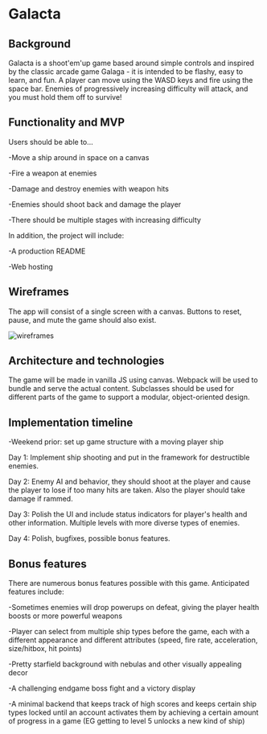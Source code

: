 # Galacta

## Background

Galacta is a shoot'em'up game based around simple controls and inspired by the classic arcade game Galaga - it is intended to be flashy, easy to learn, and fun. A player can move using the WASD keys and fire using the space bar. Enemies of progressively increasing difficulty will attack, and you must hold them off to survive!

## Functionality and MVP

Users should be able to...

-Move a ship around in space on a canvas

-Fire a weapon at enemies

-Damage and destroy enemies with weapon hits

-Enemies should shoot back and damage the player

-There should be multiple stages with increasing difficulty

In addition, the project will include:

-A production README

-Web hosting

## Wireframes

The app will consist of a single screen with a canvas. Buttons to reset, pause, and mute the game should also exist.

![wireframes](images/js_wireframe.jpeg)

## Architecture and technologies

The game will be made in vanilla JS using canvas. Webpack will be used to bundle and serve the actual content. Subclasses should be used for different parts of the game to support a modular, object-oriented design.

## Implementation timeline

-Weekend prior: set up game structure with a moving player ship

Day 1: Implement ship shooting and put in the framework for destructible enemies.

Day 2: Enemy AI and behavior, they should shoot at the player and cause the player to lose if too many hits are taken. Also the player should take damage if rammed.

Day 3: Polish the UI and include status indicators for player's health and other information. Multiple levels with more diverse types of enemies.

Day 4: Polish, bugfixes, possible bonus features.

## Bonus features

There are numerous bonus features possible with this game. Anticipated features include:

-Sometimes enemies will drop powerups on defeat, giving the player health boosts or more powerful weapons

-Player can select from multiple ship types before the game, each with a different appearance and different attributes (speed, fire rate, acceleration, size/hitbox, hit points)

-Pretty starfield background with nebulas and other visually appealing decor

-A challenging endgame boss fight and a victory display

-A minimal backend that keeps track of high scores and keeps certain ship types locked until an account activates them by achieving a certain amount of progress in a game (EG getting to level 5 unlocks a new kind of ship)
